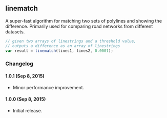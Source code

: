 ## linematch

A super-fast algorithm for matching two sets of polylines and showing the difference.
Primarily used for comparing road networks from different datasets.

```js
// given two arrays of linestrings and a threshold value,
// outputs a difference as an array of linestrings
var result = linematch(lines1, lines2, 0.0001);
```

### Changelog

#### 1.0.1 (Sep 8, 2015)

- Minor performance improvement.

#### 1.0.0 (Sep 8, 2015)

- Initial release.

